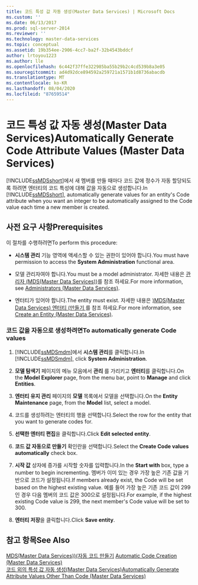 ```yaml
---
title: 코드 특성 값 자동 생성(Master Data Services) | Microsoft Docs
ms.custom: ''
ms.date: 06/13/2017
ms.prod: sql-server-2014
ms.reviewer: ''
ms.technology: master-data-services
ms.topic: conceptual
ms.assetid: 19b354ee-2906-4cc7-ba2f-32b4543bddcf
author: lrtoyou1223
ms.author: lle
ms.openlocfilehash: 6c442f37ffe322985ba55b29b2c4cd539b8a3e05
ms.sourcegitcommit: ad4d92dce894592a259721a1571b1d8736abacdb
ms.translationtype: MT
ms.contentlocale: ko-KR
ms.lasthandoff: 08/04/2020
ms.locfileid: "87659514"
---
```

# <a name="automatically-generate-code-attribute-values-master-data-services"></a><span data-ttu-id="a31fa-102">코드 특성 값 자동 생성(Master Data Services)</span><span class="sxs-lookup"><span data-stu-id="a31fa-102">Automatically Generate Code Attribute Values (Master Data Services)</span></span>
  <span data-ttu-id="a31fa-103">[!INCLUDE[ssMDSshort](../includes/ssmdsshort-md.md)]에서 새 멤버를 만들 때마다 코드 값에 정수가 자동 할당되도록 하려면 엔터티의 코드 특성에 대해 값을 자동으로 생성합니다.</span><span class="sxs-lookup"><span data-stu-id="a31fa-103">In [!INCLUDE[ssMDSshort](../includes/ssmdsshort-md.md)], automatically generate values for an entity's Code attribute when you want an integer to be automatically assigned to the Code value each time a new member is created.</span></span>  
  
## <a name="prerequisites"></a><span data-ttu-id="a31fa-104">사전 요구 사항</span><span class="sxs-lookup"><span data-stu-id="a31fa-104">Prerequisites</span></span>  
 <span data-ttu-id="a31fa-105">이 절차를 수행하려면</span><span class="sxs-lookup"><span data-stu-id="a31fa-105">To perform this procedure:</span></span>  
  
-   <span data-ttu-id="a31fa-106">**시스템 관리** 기능 영역에 액세스할 수 있는 권한이 있어야 합니다.</span><span class="sxs-lookup"><span data-stu-id="a31fa-106">You must have permission to access the **System Administration** functional area.</span></span>  
  
-   <span data-ttu-id="a31fa-107">모델 관리자여야 합니다.</span><span class="sxs-lookup"><span data-stu-id="a31fa-107">You must be a model administrator.</span></span> <span data-ttu-id="a31fa-108">자세한 내용은 [관리자 &#40;MDS(Master Data Services)&#41;](administrators-master-data-services.md)를 참조 하세요.</span><span class="sxs-lookup"><span data-stu-id="a31fa-108">For more information, see [Administrators &#40;Master Data Services&#41;](administrators-master-data-services.md).</span></span>  
  
-   <span data-ttu-id="a31fa-109">엔터티가 있어야 합니다.</span><span class="sxs-lookup"><span data-stu-id="a31fa-109">The entity must exist.</span></span> <span data-ttu-id="a31fa-110">자세한 내용은 [&#41;MDS(Master Data Services) 엔터티 &#40;만들기 ](../../2014/master-data-services/create-an-entity-master-data-services.md)를 참조 하세요.</span><span class="sxs-lookup"><span data-stu-id="a31fa-110">For more information, see [Create an Entity &#40;Master Data Services&#41;](../../2014/master-data-services/create-an-entity-master-data-services.md).</span></span>  
  
### <a name="to-automatically-generate-code-values"></a><span data-ttu-id="a31fa-111">코드 값을 자동으로 생성하려면</span><span class="sxs-lookup"><span data-stu-id="a31fa-111">To automatically generate Code values</span></span>  
  
1.  <span data-ttu-id="a31fa-112">[!INCLUDE[ssMDSmdm](../includes/ssmdsmdm-md.md)]에서 **시스템 관리**를 클릭합니다.</span><span class="sxs-lookup"><span data-stu-id="a31fa-112">In [!INCLUDE[ssMDSmdm](../includes/ssmdsmdm-md.md)], click **System Administration**.</span></span>  
  
2.  <span data-ttu-id="a31fa-113">**모델 탐색기** 페이지의 메뉴 모음에서 **관리** 를 가리키고 **엔터티**를 클릭합니다.</span><span class="sxs-lookup"><span data-stu-id="a31fa-113">On the **Model Explorer** page, from the menu bar, point to **Manage** and click **Entities**.</span></span>  
  
3.  <span data-ttu-id="a31fa-114">**엔터티 유지 관리** 페이지의 **모델** 목록에서 모델을 선택합니다.</span><span class="sxs-lookup"><span data-stu-id="a31fa-114">On the **Entity Maintenance** page, from the **Model** list, select a model.</span></span>  
  
4.  <span data-ttu-id="a31fa-115">코드를 생성하려는 엔터티의 행을 선택합니다.</span><span class="sxs-lookup"><span data-stu-id="a31fa-115">Select the row for the entity that you want to generate codes for.</span></span>  
  
5.  <span data-ttu-id="a31fa-116">**선택한 엔터티 편집**을 클릭합니다.</span><span class="sxs-lookup"><span data-stu-id="a31fa-116">Click **Edit selected entity**.</span></span>  
  
6.  <span data-ttu-id="a31fa-117">**코드 값 자동으로 만들기** 확인란을 선택합니다.</span><span class="sxs-lookup"><span data-stu-id="a31fa-117">Select the **Create Code values automatically** check box.</span></span>  
  
7.  <span data-ttu-id="a31fa-118">**시작 값** 상자에 증가를 시작할 숫자를 입력합니다.</span><span class="sxs-lookup"><span data-stu-id="a31fa-118">In the **Start with** box, type a number to begin incrementing.</span></span> <span data-ttu-id="a31fa-119">멤버가 이미 있는 경우 가장 높은 기존 값을 기반으로 코드가 설정됩니다.</span><span class="sxs-lookup"><span data-stu-id="a31fa-119">If members already exist, the Code will be set based on the highest existing value.</span></span> <span data-ttu-id="a31fa-120">예를 들어 가장 높은 기존 코드 값이 299인 경우 다음 멤버의 코드 값은 300으로 설정됩니다.</span><span class="sxs-lookup"><span data-stu-id="a31fa-120">For example, if the highest existing Code value is 299, the next member's Code value will be set to 300.</span></span>  
  
8.  <span data-ttu-id="a31fa-121">**엔터티 저장**을 클릭합니다.</span><span class="sxs-lookup"><span data-stu-id="a31fa-121">Click **Save entity**.</span></span>  
  
## <a name="see-also"></a><span data-ttu-id="a31fa-122">참고 항목</span><span class="sxs-lookup"><span data-stu-id="a31fa-122">See Also</span></span>  
 <span data-ttu-id="a31fa-123">[MDS(Master Data Services)&#41;&#40;자동 코드 만들기](../../2014/master-data-services/automatic-code-creation-master-data-services.md) </span><span class="sxs-lookup"><span data-stu-id="a31fa-123">[Automatic Code Creation &#40;Master Data Services&#41;](../../2014/master-data-services/automatic-code-creation-master-data-services.md) </span></span>  
 [<span data-ttu-id="a31fa-124">코드 외의 특성 값 자동 생성&#40;Master Data Services&#41;</span><span class="sxs-lookup"><span data-stu-id="a31fa-124">Automatically Generate Attribute Values Other Than Code &#40;Master Data Services&#41;</span></span>](../../2014/master-data-services/automatically-generate-attribute-values-other-than-code-master-data-services.md)  
  
  
